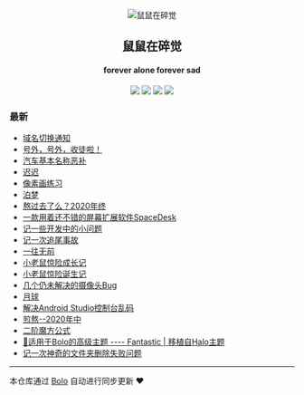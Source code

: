 <p align="center"><img alt="鼠鼠在碎觉" src="https://img.sszsj.top/favicon.png"></p><h2 align="center">
鼠鼠在碎觉
</h2>

<h4 align="center">forever alone forever sad</h4>
<p align="center"><a title="鼠鼠在碎觉" target="_blank" href="https://github.com/csfwff/bolo-blog"><img src="https://img.shields.io/github/last-commit/csfwff/bolo-blog.svg?style=flat-square&color=FF9900"></a>
<a title="GitHub repo size in bytes" target="_blank" href="https://github.com/csfwff/bolo-blog"><img src="https://img.shields.io/github/repo-size/csfwff/bolo-blog.svg?style=flat-square"></a>
<a title="Bolo Version" target="_blank" href="https://github.com/adlered/bolo-solo"><img src="https://img.shields.io/badge/bolo-v2.4 稳定版-f1e05a.svg?style=flat-square&color=blueviolet"></a>
<a title="Hits" target="_blank" href="https://github.com/88250/hits"><img src="https://hits.b3log.org/csfwff/bolo-blog.svg"></a></p>

### 最新

* [域名切换通知](https://sszsj.cc/articles/2021/03/19/1616145020130.html)
* [号外，号外，收徒啦！](https://sszsj.cc/articles/2021/03/11/1615455476889.html)
* [汽车基本名称恶补](https://sszsj.cc/articles/2021/02/20/1613800945546.html)
* [迟迟](https://sszsj.cc/articles/2021/01/25/1611554571932.html)
* [像素画练习](https://sszsj.cc/articles/2021/01/14/1610606360833.html)
* [泊梦](https://sszsj.cc/articles/2021/01/13/1610519885771.html)
* [熬过去了么？2020年终](https://sszsj.cc/articles/2020/12/03/1606980773113.html)
* [一款用着还不错的屏幕扩展软件SpaceDesk](https://sszsj.cc/articles/2020/11/30/1606702808004.html)
* [记一些开发中的小问题](https://sszsj.cc/articles/2020/11/19/1605765709972.html)
* [记一次追尾事故](https://sszsj.cc/articles/2020/11/10/1604989504426.html)
* [一往无前](https://sszsj.cc/articles/2020/10/10/1602293382243.html)
* [小老鼠惊险成长记](https://sszsj.cc/articles/2020/10/14/1602638793372.html)
* [小老鼠惊险诞生记](https://sszsj.cc/articles/2020/09/20/1600608317739.html)
* [几个仍未解决的摄像头Bug](https://sszsj.cc/articles/2020/09/02/1599037000020.html)
* [月球](https://sszsj.cc/articles/2020/07/31/1596162836163.html)
* [解决Android Studio控制台乱码](https://sszsj.cc/articles/2020/07/03/1593752646951.html)
* [煎熬--2020年中](https://sszsj.cc/articles/2020/06/04/1591246385311.html)
* [二阶魔方公式](https://sszsj.cc/articles/2020/05/07/1588842372000.html)
* [🎨适用于Bolo的高级主题 ---- Fantastic | 移植自Halo主题](https://sszsj.cc/articles/2020/04/06/1586156153265.html)
* [记一次神奇的文件夹删除失败问题](https://sszsj.cc/articles/2020/03/16/1584340972217.html)



---

本仓库通过 [Bolo](https://github.com/adlered/bolo-solo) 自动进行同步更新 ❤️ 
